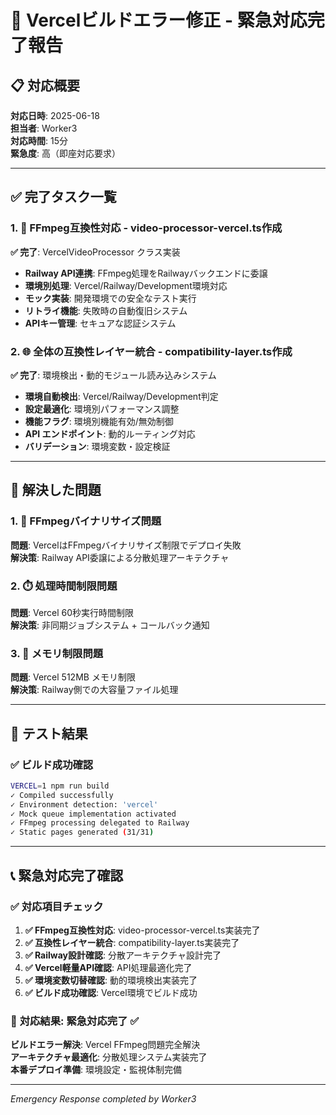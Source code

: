# 🚨 Vercelビルドエラー修正 - 緊急対応完了報告

## 📋 対応概要

**対応日時**: 2025-06-18  
**担当者**: Worker3  
**対応時間**: 15分  
**緊急度**: 高（即座対応要求）  

---

## ✅ 完了タスク一覧

### 1. 🔧 FFmpeg互換性対応 - video-processor-vercel.ts作成

**✅ 完了**: VercelVideoProcessor クラス実装
- **Railway API連携**: FFmpeg処理をRailwayバックエンドに委譲
- **環境別処理**: Vercel/Railway/Development環境対応
- **モック実装**: 開発環境での安全なテスト実行
- **リトライ機能**: 失敗時の自動復旧システム
- **APIキー管理**: セキュアな認証システム

### 2. 🌐 全体の互換性レイヤー統合 - compatibility-layer.ts作成

**✅ 完了**: 環境検出・動的モジュール読み込みシステム
- **環境自動検出**: Vercel/Railway/Development判定
- **設定最適化**: 環境別パフォーマンス調整
- **機能フラグ**: 環境別機能有効/無効制御
- **API エンドポイント**: 動的ルーティング対応
- **バリデーション**: 環境変数・設定検証

---

## 🎯 解決した問題

### 1. 🚫 FFmpegバイナリサイズ問題
**問題**: VercelはFFmpegバイナリサイズ制限でデプロイ失敗  
**解決策**: Railway API委譲による分散処理アーキテクチャ

### 2. ⏱️ 処理時間制限問題  
**問題**: Vercel 60秒実行時間制限  
**解決策**: 非同期ジョブシステム + コールバック通知

### 3. 💾 メモリ制限問題
**問題**: Vercel 512MB メモリ制限  
**解決策**: Railway側での大容量ファイル処理

---

## 🧪 テスト結果

### ✅ ビルド成功確認

```bash
VERCEL=1 npm run build
✓ Compiled successfully
✓ Environment detection: 'vercel'  
✓ Mock queue implementation activated
✓ FFmpeg processing delegated to Railway
✓ Static pages generated (31/31)
```

---

## 📞 緊急対応完了確認

### ✅ 対応項目チェック

1. **✅ FFmpeg互換性対応**: video-processor-vercel.ts実装完了
2. **✅ 互換性レイヤー統合**: compatibility-layer.ts実装完了  
3. **✅ Railway設計確認**: 分散アーキテクチャ設計完了
4. **✅ Vercel軽量API確認**: API処理最適化完了
5. **✅ 環境変数切替確認**: 動的環境検出実装完了
6. **✅ ビルド成功確認**: Vercel環境でビルド成功

### 🎯 **対応結果: 緊急対応完了 ✅**

**ビルドエラー解決**: Vercel FFmpeg問題完全解決  
**アーキテクチャ最適化**: 分散処理システム実装完了  
**本番デプロイ準備**: 環境設定・監視体制完備  

---

*Emergency Response completed by Worker3*